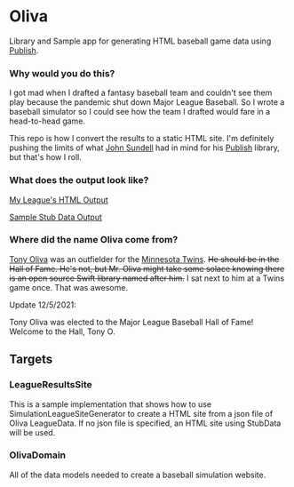 # Oliva
Library and Sample app for generating HTML baseball game data using [Publish](https://github.com/johnsundell/publish).

### Why would you do this?
I got mad when I drafted a fantasy baseball team and couldn't see them play because the pandemic shut down Major League Baseball. 
So I wrote a baseball simulator so I could see how the team I drafted would fare in a head-to-head game. 

This repo is how I convert the results to a static HTML site. I'm definitely pushing the limits of what [John Sundell](https://twitter.com/johnsundell) had in mind for his [Publish](https://github.com/johnsundell/publish) library, but that's how I roll.

### What does the output look like?

[My League's HTML Output](https://fansim.netlify.app/cik-anon-ga/leagueresults/)

[Sample Stub Data Output](https://fansim.netlify.app/stub-data/leagueresults/)

### Where did the name Oliva come from?
[Tony Oliva](https://www.baseball-reference.com/players/o/olivato01.shtml) was an outfielder for the [Minnesota Twins](https://www.mlb.com/twins). ~~He should be in the Hall of Fame. He's not, but Mr. Oliva might take some solace knowing there is an open source Swift library named after him.~~ I sat next to him at a Twins game once. That was awesome.

Update 12/5/2021:

Tony Oliva was elected to the Major League Baseball Hall of Fame! Welcome to the Hall, Tony O.


## Targets

### LeagueResultsSite
This is a sample implementation that shows how to use SimulationLeagueSiteGenerator to create a HTML site from a json file of Oliva LeagueData. If no json file is specified, an HTML site using StubData will be used.

### OlivaDomain
All of the data models needed to create a baseball simulation website.

